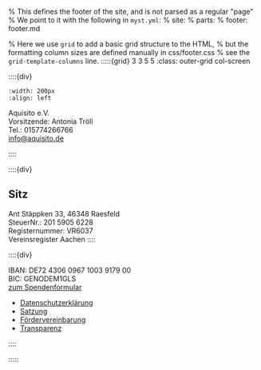 % This defines the footer of the site, and is not parsed as a regular "page"
% We point to it with the following in `myst.yml`:
% site:
% parts:
% footer: footer.md

% Here we use `grid` to add a basic grid structure to the HTML,
% but the formatting column sizes are defined manually in css/footer.css
% see the `grid-template-columns` line.
:::::{grid} 3 3 5 5
:class: outer-grid col-screen

<!-- Project description -->

::::{div}

```{image} images/Logo21_dark_ohneHintergrund.svg
:width: 200px
:align: left
```

Aquisito e.V.\
Vorsitzende: Antonia Tröll\
Tel.: 015774266766\
info@aquisito.de

::::

<!-- Spacer between project description and links columns -->

::::{div}
## Sitz
Ant Stäppken 33, 46348 Raesfeld\
SteuerNr.: 201 5905 6228\
Registernummer: VR6037\
Vereinsregister Aachen 
::::

::::{div}

IBAN: DE72 4306 0967 1003 9179 00\
BIC: GENODEM1GLS\
[zum Spendenformular](/donations)


- [Datenschutzerklärung](/datenschutz)
- [Satzung](/satzung)
- [Fördervereinbarung](/foerdervereinbarung)
- [Transparenz](/transparenz)


::::

:::::
